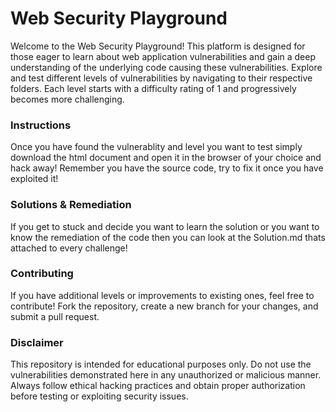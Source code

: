 # Web Security Playground
Welcome to the Web Security Playground! This platform is designed for those eager to learn about web application vulnerabilities and gain a deep understanding of the underlying code causing these vulnerabilities. Explore and test different levels of vulnerabilities by navigating to their respective folders. Each level starts with a difficulty rating of 1 and progressively becomes more challenging.

### Instructions
Once you have found the vulnerablity and level you want to test simply download the html document and open it in the browser of your choice and hack away!
Remember you have the source code, try to fix it once you have exploited it!

### Solutions & Remediation 
If you get to stuck and decide you want to learn the solution or you want to know the remediation of the code then you can look at the Solution.md thats attached to every challenge!

### Contributing
If you have additional levels or improvements to existing ones, feel free to contribute! Fork the repository, create a new branch for your changes, and submit a pull request.

### Disclaimer
This repository is intended for educational purposes only. Do not use the vulnerabilities demonstrated here in any unauthorized or malicious manner. Always follow ethical hacking practices and obtain proper authorization before testing or exploiting security issues.
